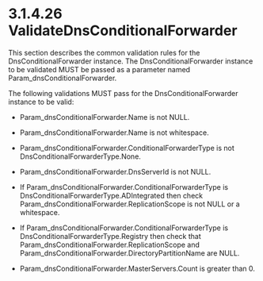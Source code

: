 <html dir="LTR" xmlns:mshelp="http://msdn.microsoft.com/mshelp" xmlns:ddue="http://ddue.schemas.microsoft.com/authoring/2003/5" xmlns:xlink="http://www.w3.org/1999/xlink" xmlns:tool="http://www.microsoft.com/tooltip">
 <body>
 <div id="header">
 <h1 class="heading">3.1.4.26 ValidateDnsConditionalForwarder</h1>
 </div>
 <div id="mainSection">
 <div id="mainBody">
 <div id="allHistory" class="saveHistory"></div>
 <div id="sectionSection0" class="section" name="collapseableSection">
 

<p>This section describes the common validation rules for the
DnsConditionalForwarder instance. The DnsConditionalForwarder instance to be
validated MUST be passed as a parameter named Param_dnsConditionalForwarder.</p>

<p>The following validations MUST pass for the
DnsConditionalForwarder instance to be valid:</p>

<ul><li><p><span><span> 
</span></span>Param_dnsConditionalForwarder.Name is not NULL.</p>

</li><li><p><span><span> 
</span></span>Param_dnsConditionalForwarder.Name is not whitespace.</p>

</li><li><p><span><span> 
</span></span>Param_dnsConditionalForwarder.ConditionalForwarderType is not
DnsConditionalForwarderType.None.</p>

</li><li><p><span><span> 
</span></span>Param_dnsConditionalForwarder.DnsServerId is not NULL.</p>

</li><li><p><span><span> 
</span></span>If Param_dnsConditionalForwarder.ConditionalForwarderType is
DnsConditionalForwarderType.ADIntegrated then check
Param_dnsConditionalForwarder.ReplicationScope is not NULL or a whitespace.</p>

</li><li><p><span><span> 
</span></span>If Param_dnsConditionalForwarder.ConditionalForwarderType is
DnsConditionalForwarderType.Registry then check that
Param_dnsConditionalForwarder.ReplicationScope and Param_dnsConditionalForwarder.DirectoryPartitionName
are NULL.</p>

</li><li><p><span><span> 
</span></span>Param_dnsConditionalForwarder.MasterServers.Count is greater than
0.</p>

</li></ul>
 </div>
 </div>
 </div>
 </body>
</html>